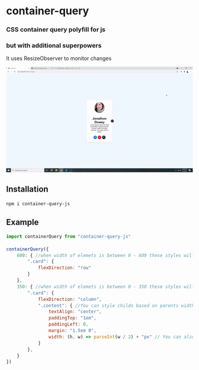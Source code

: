 # container-query
### CSS container query polyfill for js
### but with additional superpowers
It uses ResizeObserver to monitor changes

![demo](preview.gif)

## Installation
```npm i container-query-js```

## Example
```js
import containerQuery from "container-query-js"

containerQuery({
    600: { //when width of elemets is between 0 - 600 these styles will be applies
        ".card": {
            flexDirection: "row"
        }
    },
    350: { //when width of elemets is between 0 - 350 these styles will be applies
        ".card": {
            flexDirection: "column",
            ".content": { //You can style childs based on parents width
                textAlign: "center",
                paddingTop: "1em",
                paddingLeft: 0,
                margin: "1.5em 0",
                width: (h, w) => parseInt(w / 2) + "px" // You can also use functions, it will receive height and width of current element
            }
        },
    }
})
```